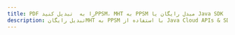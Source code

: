 ---title: PDF را به  تبدیل کنیدPPSM، MHT به PPSM مبدل رایگان یا Java SDKdescription: تبدیل رایگانMHT به PPSM با استفاده از Java Cloud APIs & SDK همچنین اسناد PDF را در Cloud ایجاد، ویرایش و رندر کنید.---
